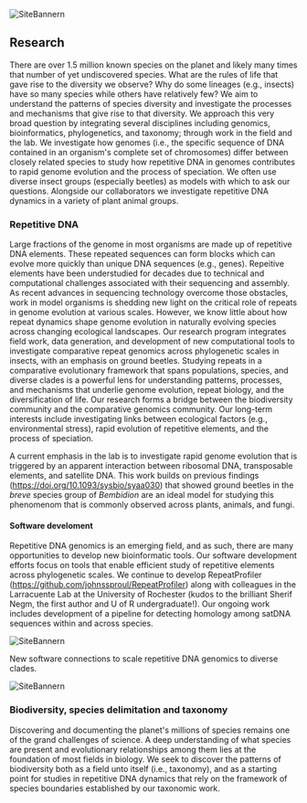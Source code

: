 ![SiteBannern](../researcharc.png)

## Research

There are over 1.5 million known species on the planet and likely many times that number of yet undiscovered species. What are the rules of life that gave rise to the diversity we observe? Why do some lineages (e.g., insects) have so many species while others have relatively few? We aim to understand the patterns of species diversity and investigate the processes and mechanisms that give rise to that diversity. We approach this very broad question by integrating several disciplines including genomics, bioinformatics, phylogenetics, and taxonomy; through work in the field and the lab. We investigate how genomes (i.e., the specific sequence of DNA contained in an organism's complete set of chromosomes) differ between closely related species to study how repetitive DNA in genomes contributes to rapid genome evolution and the process of speciation. We often use diverse insect groups (especially beetles) as models with which to ask our questions. Alongside our collaborators we investigate repetitive DNA dynamics in a variety of plant animal groups. 

### Repetitive DNA

Large fractions of the genome in most organisms are made up of repetitive DNA elements. These repeated sequences can form blocks which can evolve more quickly than unique DNA sequences (e.g., genes). Repeitive elements have been understudied for decades due to technical and computational challenges associated with their sequencing and assembly. As recent advances in sequencing technology overcome those obstacles, work in model organisms is shedding new light on the critical role of repeats in genome evolution at various scales. However, we know little about how repeat dynamics shape genome evolution in naturally evolving species across changing ecological landscapes. Our research program integrates field work, data generation, and development of new computational tools to investigate comparative repeat genomics across phylogenetic scales in insects, with an emphasis on ground beetles. Studying repeats in a comparative evolutionary framework that spans populations, species, and diverse clades is a powerful lens for understanding patterns, processes, and mechanisms that underlie genome evolution, repeat biology, and the diversification of life. Our research forms a bridge between the biodiversity community and the comparative genomics community. Our long-term interests include investigating links between ecological factors (e.g., environmental stress), rapid evolution of repetitive elements, and the process of speciation.

A current emphasis in the lab is to investigate rapid genome evolution that is triggered by an apparent interaction between ribosomal DNA, transposable elements, and satellite DNA. This work builds on previous findings (https://doi.org/10.1093/sysbio/syaa030) that showed ground beetles in the _breve_ species group of _Bembidion_ are an ideal model for studying this phenomenom that is commonly observed across plants, animals, and fungi.

#### Software develoment

Repetitive DNA genomics is an emerging field, and as such, there are many opportunities to develop new bioinformatic tools. Our software development efforts focus on tools that enable efficient study of repetitive elements across phylogenetic scales. We continue to develop RepeatProfiler (https://github.com/johnssproul/RepeatProfiler) along with colleagues in the Larracuente Lab at the University of Rochester (kudos to the brilliant Sherif Negm, the first author and U of R undergraduate!). Our ongoing work includes development of a pipeline for detecting homology among satDNA sequences within and across species.

![SiteBannern](../RepeatProfiler.png)

New software connections to scale repetitive DNA genomics to diverse clades.

![SiteBannern](../RepeatPipelinesWorkflow.png)

### Biodiversity, species delimitation and taxonomy
Discovering and documenting the planet's millions of species remains one of the grand challenges of science. A deep understanding of what species are present and evolutionary relationships among them lies at the foundation of most fields in biology. We seek to discover the patterns of biodiversity both as a field unto itself (i.e., taxonomy), and as a starting point for studies in repetitive DNA dynamics that rely on the framework of species boundaries established by our taxonomic work. 
